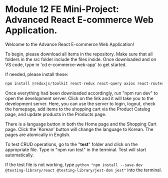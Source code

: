 # Module 12 FE Mini-Project: Advanced React E-commerce Web Application.

Welcome to the Advance React E-commerce Web Application!

To begin, please download all items in the repository. Make sure that all folders in the src folder include the files inside. Once downloaded and on VS code, type in 'cd e-commerce-web-app' to get started.


If needed, please install these:
```python
npm install @reduxjs/toolkit react-redux react-query axios react-router-dom react-i18next i18next @testing-library/react @testing-library/jest-dom jest
```

Once everything had been downloaded accordingly, run "npm run dev" to open the development server. Click on the link and it will take you to the development server. Here, you can use the server to login, logout, check the homepage, add items to the shopping cart via the Product Catalog page, and update products in the Products page.

There is a language button in both the Home page and the Shopping Cart page. Click the 'Korean' button will change the language to Korean. The pages are atomically in English.

To test CRUD operations, go to the "__test__" folder and click on the appropriate file. Type in "npm run test" in the terminal. Test will start automatically.

If the test file is not working, type ```python
"npm install --save-dev @testing-library/react @testing-library/jest-dom jest"``` into the terminal.

